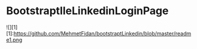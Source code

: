 
# BootstraptIleLinkedinLoginPage
![][1]
[1]:https://github.com/MehmetFidan/bootstraptLinkedin/blob/master/readme1.png
